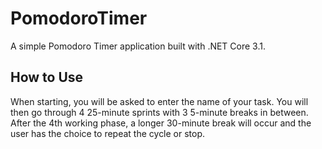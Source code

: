 # PomodoroTimer
A simple Pomodoro Timer application built with .NET Core 3.1.

## How to Use
When starting, you will be asked to enter the name of your task. You will then go through 4 25-minute sprints with 3 5-minute breaks in between. After the 4th working phase, a longer 30-minute break will occur and the user has the choice to repeat the cycle or stop.
